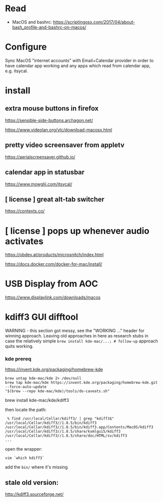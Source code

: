 # Read

* MacOS and bashrc: https://scriptingosx.com/2017/04/about-bash_profile-and-bashrc-on-macos/

# Configure

Sync MacOS "internet accounts" with Email+Calendar provider in order to have calendar app working and any apps which read from calendar app, e.g. itsycal.

# install 
## extra mouse buttons in firefox
https://sensible-side-buttons.archagon.net/

https://www.videolan.org/vlc/download-macosx.html

## pretty video screensaver from appletv
https://aerialscreensaver.github.io/

## calendar app in statusbar
https://www.mowglii.com/itsycal/

## [ license ] great alt-tab switcher
https://contexts.co/

# [ license ] pops up whenever audio activates
https://obdev.at/products/microsnitch/index.html

https://docs.docker.com/docker-for-mac/install/


# USB Display from AOC

https://www.displaylink.com/downloads/macos

# kdiff3 GUI difftool

WARNING - this section got messy, see the "WORKING ..." header for winning approach.
Leaving old approaches in here as research stubs in case the relatively simple `brew install kde-mac/...; # follow-up` approach quits working.
### kde prereq
https://invent.kde.org/packaging/homebrew-kde
```
brew untap kde-mac/kde 2> /dev/null
brew tap kde-mac/kde https://invent.kde.org/packaging/homebrew-kde.git --force-auto-update
"$(brew --repo kde-mac/kde)/tools/do-caveats.sh"
```
brew install kde-mac/kde/kdiff3

then locate the path: 
```
 % find /usr/local/Cellar/kdiff3/ | grep "kdiff3$"
/usr/local/Cellar/kdiff3//1.8.5/bin/kdiff3
/usr/local/Cellar/kdiff3//1.8.5/bin/kdiff3.app/Contents/MacOS/kdiff3
/usr/local/Cellar/kdiff3//1.8.5/share/kxmlgui5/kdiff3
/usr/local/Cellar/kdiff3//1.8.5/share/doc/HTML/sv/kdiff3
...
```

open the wrapper:
```
vim `which kdiff3`
```

add the `bin/` where it's missing

## stale old version:
 http://kdiff3.sourceforge.net/
